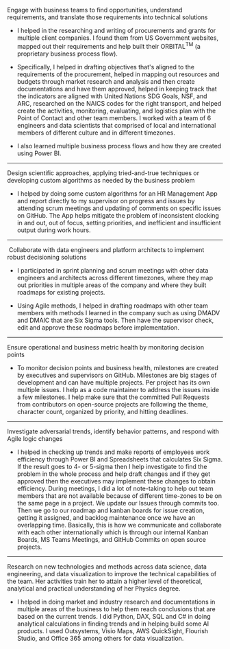 Engage with business teams to find opportunities, understand requirements, and translate those requirements into technical solutions

* I helped in the researching and writing of procurements and grants for multiple client companies. I found them from US Government websites, mapped out their requirements and help built their ORBITAL<sup>TM</sup> (a proprietary business process flow). 

* Specifically, I helped in drafting objectives that's aligned to the requirements of the procurement, helped in mapping out resources and budgets through market research and analysis and then create documentations and have them approved, helped in keeping track that the indicators are aligned with United Nations SDG Goals, NSF, and ARC, researched on the NAICS codes for the right transport, and helped create the activities, monitoring, evaluating, and logistics plan with the Point of Contact and other team members. I worked with a team of 6 engineers and data scientists that comprised of local and international members of different culture and in different timezones. 

* I also learned multiple business process flows and how they are created using Power BI.

---

Design scientific approaches, applying tried-and-true techniques or developing custom algorithms as needed by the business problem

* I helped by doing some custom algorithms for an HR Management App and report directly to my supervisor on progress and issues by attending scrum meetings and updating of comments on specific issues on GitHub. The App helps mitigate the problem of inconsistent clocking in and out, out of focus, setting priorities, and inefficient and insufficient output during work hours.

---

&nbsp;Collaborate with data engineers and platform architects to implement robust decisioning solutions

* I participated in sprint planning and scrum meetings with other data engineers and architects across different timezones, where they map out priorities in multiple areas of the company and where they built roadmaps for existing projects.

* Using Agile methods, I helped in drafting roadmaps with other team members with methods I learned in the company such as using DMADV and DMAIC that are Six Sigma tools. Then have the supervisor check, edit and approve these roadmaps before implementation. 

---

Ensure operational and business metric health by monitoring decision points

* To monitor decision points and business health, milestones are created by executives and supervisors on GitHub. Milestones are big stages of development and can have multiple projects. Per project has its own multiple issues. I help as a code maintainer to address the issues inside a few milestones. I help make sure that the committed Pull Requests from contributors on open-source projects are following the theme, character count, organized by priority, and hitting deadlines.

---

Investigate adversarial trends, identify behavior patterns, and respond with Agile logic changes

* I helped in checking up trends and make reports of employees work efficiency through Power BI and Spreadsheets that calculates Six Sigma. If the result goes to 4- or 5-sigma then I help investigate to find the problem in the whole process and help draft changes and if they get approved then the executives may implement these changes to obtain efficiency. During meetings, I did a lot of note-taking to help out team members that are not available because of different time-zones to be on the same page in a project. We update our Issues through commits too. Then we go to our roadmap and kanban boards for issue creation, getting it assigned, and backlog maintenance once we have an overlapping time. Basically, this is how we communicate and collaborate with each other internationally which is through our internal Kanban Boards, MS Teams Meetings, and GitHub Commits on open source projects.

---

Research on new technologies and methods across data science, data engineering, and data visualization to improve the technical capabilities of the team. Her activities train her to attain a higher level of theoretical, analytical and practical understanding of her Physics degree.&nbsp;

* I helped in doing market and industry research and documentations in multiple areas of the business to help them reach conclusions that are based on the current trends. I did Python, DAX, SQL and C# in doing analytical calculations in finding trends and in helping build some AI products. I used Outsystems, Visio Maps, AWS QuickSight, Flourish Studio, and Office 365 among others for data visualization.